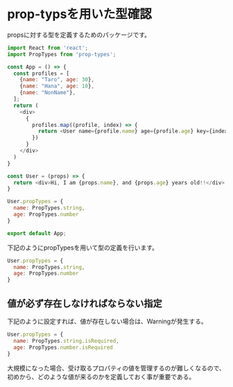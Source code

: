 # prop-typsを用いた型確認

propsに対する型を定義するためのパッケージです。

```javascript
import React from 'react';
import PropTypes from 'prop-types';

const App = () => {
  const profiles = [
    {name: "Taro", age: 30},
    {name: "Hana", age: 10},
    {name: "NonName"},
  ];
  return (
    <div>
      {
        profiles.map((profile, index) => {
          return <User name={profile.name} age={profile.age} key={index}/>
        })
      }
    </div>
  )
}

const User = (props) => {
  return <div>Hi, I am {props.name}, and {props.age} years old!!</div>
}

User.propTypes = {
  name: PropTypes.string,
  age: PropTypes.number
}

export default App;
```

下記のようにpropTypesを用いて型の定義を行います。

```javascript
User.propTypes = {
  name: PropTypes.string,
  age: PropTypes.number
}
```

## 値が必ず存在しなければならない指定

下記のように設定すれば、値が存在しない場合は、Warningが発生する。

```javascript
User.propTypes = {
  name: PropTypes.string.isRequired,
  age: PropTypes.number.isRequired
}
```

大規模になった場合、受け取るプロパティの値を管理するのが難しくなるので、初めから、どのような値が来るのかを定義しておく事が重要である。
